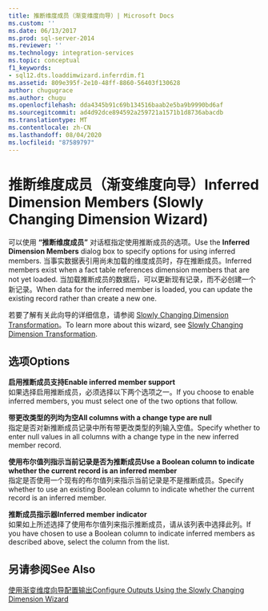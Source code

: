 ```yaml
---
title: 推断维度成员（渐变维度向导）| Microsoft Docs
ms.custom: ''
ms.date: 06/13/2017
ms.prod: sql-server-2014
ms.reviewer: ''
ms.technology: integration-services
ms.topic: conceptual
f1_keywords:
- sql12.dts.loaddimwizard.inferrdim.f1
ms.assetid: 809e395f-2e10-48ff-8860-56403f130628
author: chugugrace
ms.author: chugu
ms.openlocfilehash: dda4345b91c69b134516baab2e5ba9b9990bd6af
ms.sourcegitcommit: ad4d92dce894592a259721a1571b1d8736abacdb
ms.translationtype: MT
ms.contentlocale: zh-CN
ms.lasthandoff: 08/04/2020
ms.locfileid: "87589797"
---
```

# <a name="inferred-dimension-members-slowly-changing-dimension-wizard"></a><span data-ttu-id="367b0-102">推断维度成员（渐变维度向导）</span><span class="sxs-lookup"><span data-stu-id="367b0-102">Inferred Dimension Members (Slowly Changing Dimension Wizard)</span></span>
  <span data-ttu-id="367b0-103">可以使用 **“推断维度成员”** 对话框指定使用推断成员的选项。</span><span class="sxs-lookup"><span data-stu-id="367b0-103">Use the **Inferred Dimension Members** dialog box to specify options for using inferred members.</span></span> <span data-ttu-id="367b0-104">当事实数据表引用尚未加载的维度成员时，存在推断成员。</span><span class="sxs-lookup"><span data-stu-id="367b0-104">Inferred members exist when a fact table references dimension members that are not yet loaded.</span></span> <span data-ttu-id="367b0-105">当加载推断成员的数据后，可以更新现有记录，而不必创建一个新记录。</span><span class="sxs-lookup"><span data-stu-id="367b0-105">When data for the inferred member is loaded, you can update the existing record rather than create a new one.</span></span>  
  
 <span data-ttu-id="367b0-106">若要了解有关此向导的详细信息，请参阅 [Slowly Changing Dimension Transformation](slowly-changing-dimension-transformation.md)。</span><span class="sxs-lookup"><span data-stu-id="367b0-106">To learn more about this wizard, see [Slowly Changing Dimension Transformation](slowly-changing-dimension-transformation.md).</span></span>  
  
## <a name="options"></a><span data-ttu-id="367b0-107">选项</span><span class="sxs-lookup"><span data-stu-id="367b0-107">Options</span></span>  
 <span data-ttu-id="367b0-108">**启用推断成员支持**</span><span class="sxs-lookup"><span data-stu-id="367b0-108">**Enable inferred member support**</span></span>  
 <span data-ttu-id="367b0-109">如果选择启用推断成员，必须选择以下两个选项之一。</span><span class="sxs-lookup"><span data-stu-id="367b0-109">If you choose to enable inferred members, you must select one of the two options that follow.</span></span>  
  
 <span data-ttu-id="367b0-110">**带更改类型的列均为空**</span><span class="sxs-lookup"><span data-stu-id="367b0-110">**All columns with a change type are null**</span></span>  
 <span data-ttu-id="367b0-111">指定是否对新推断成员记录中所有带更改类型的列输入空值。</span><span class="sxs-lookup"><span data-stu-id="367b0-111">Specify whether to enter null values in all columns with a change type in the new inferred member record.</span></span>  
  
 <span data-ttu-id="367b0-112">**使用布尔值列指示当前记录是否为推断成员**</span><span class="sxs-lookup"><span data-stu-id="367b0-112">**Use a Boolean column to indicate whether the current record is an inferred member**</span></span>  
 <span data-ttu-id="367b0-113">指定是否使用一个现有的布尔值列来指示当前记录是不是推断成员。</span><span class="sxs-lookup"><span data-stu-id="367b0-113">Specify whether to use an existing Boolean column to indicate whether the current record is an inferred member.</span></span>  
  
 <span data-ttu-id="367b0-114">**推断成员指示器**</span><span class="sxs-lookup"><span data-stu-id="367b0-114">**Inferred member indicator**</span></span>  
 <span data-ttu-id="367b0-115">如果如上所述选择了使用布尔值列来指示推断成员，请从该列表中选择此列。</span><span class="sxs-lookup"><span data-stu-id="367b0-115">If you have chosen to use a Boolean column to indicate inferred members as described above, select the column from the list.</span></span>  
  
## <a name="see-also"></a><span data-ttu-id="367b0-116">另请参阅</span><span class="sxs-lookup"><span data-stu-id="367b0-116">See Also</span></span>  
 [<span data-ttu-id="367b0-117">使用渐变维度向导配置输出</span><span class="sxs-lookup"><span data-stu-id="367b0-117">Configure Outputs Using the Slowly Changing Dimension Wizard</span></span>](configure-outputs-using-the-slowly-changing-dimension-wizard.md)  
  
  
